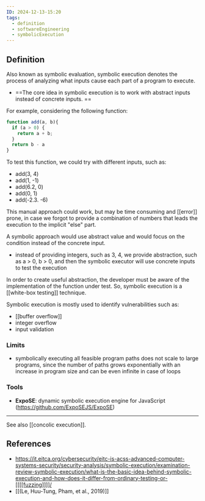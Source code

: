 ```yaml
---
ID: 2024-12-13-15:20
tags:
  - definition
  - softwareEngineering
  - symbolicExecution
---
```

## Definition

Also known as symbolic evaluation, symbolic execution denotes the process of analyzing what inputs cause each part of a program to execute. 
- ==The core idea in symbolic execution is to work with abstract inputs instead of concrete inputs. ==

For example, considering the following function:

```JavaScript
function add(a, b){
  if (a > 0) {
    return a + b;
  }
  return b - a
}
```

To test this function, we could try with different inputs, such as:
- add(3, 4)
- add(1, -1)
- add(6.2, 0)
- add(0, 1)
- add(-2.3. -6)

This manual approach could work, but may be time consuming and [[error]] prone, in case we forgot to provide a combination of numbers that leads the execution to the implicit "else" part.

A symbolic approach would use abstract value and would focus on the condition instead of the concrete input.
- instead of providing integers, such as 3, 4, we provide abstraction, such as a > 0, b > 0, and then the symbolic executor will use concrete inputs to test the execution

In order to create useful abstraction, the developer must be aware of the implementation of the function under test. So, symbolic execution is a [[white-box testing]] technique.

Symbolic execution is mostly used to identify vulnerabilities such as:
- [[buffer overflow]]
- integer overflow
- input validation

### Limits

- symbolically executing all feasible program paths does not scale to large programs, since the number of paths grows exponentially with an increase in program size and can be even infinite in case of loops

### Tools

- **ExpoSE**: dynamic symbolic execution engine for JavaScript (https://github.com/ExpoSEJS/ExpoSE)

---

See also  [[concolic execution]].

## References
- https://it.eitca.org/cybersecurity/eitc-is-acss-advanced-computer-systems-security/security-analysis/symbolic-execution/examination-review-symbolic-execution/what-is-the-basic-idea-behind-symbolic-execution-and-how-does-it-differ-from-ordinary-testing-or-[[[[fuzzing]]]]/
- [[(Le, Huu-Tung, Pham, et al., 2019)]]